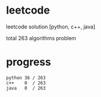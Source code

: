 # leetcode
leetcode solution [python, c++, java]

total 263 algorithms problem
# progress	
	python 36 / 263
	c++    0  / 263
	java   0  / 263
